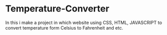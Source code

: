 # Temperature-Converter
In this i make a project in which website using CSS, HTML,
JAVASCRIPT to convert temperature form
Celsius to Fahrenheit and etc.
